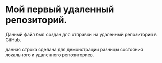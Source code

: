 # Мой первый удаленный репозиторий.

Данный файл был создан для отправки на удаленный репозиторий в GitHub.

данная строка сделана для демонстрации разницы состояния локального и удаленного репозиториев.